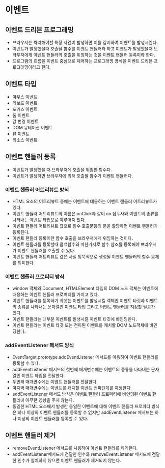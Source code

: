 # 이벤트

## 이벤트 드리븐 프로그래밍

- 브라우저는 처리해야할 특정 사건이 발생하면 이를 감지하여 이벤트를 발생시킨다.
- 이벤트가 발생했을때 호출될 함수를 이벤트 핸들러라 하고 이벤트가 발생했을때 브라우저에게 이벤트 핸들러의 호출을 위임하는 것을 이벤트 핸들러 등록이라 한다.
- 프로그램의 흐름을 이벤트 중심으로 제어하는 프로그래밍 방식을 이벤트 드리븐 프로그래밍이라고 한다.

## 이벤트 타입

- 마우스 이벤트
- 키보드 이벤트
- 포커스 이벤트
- 폼 이벤트
- 값 변경 이벤트
- DOM 뮤테이션 이벤트
- 뷰 이벤트
- 리소스 이벤트

## 이벤트 핸들러 등록

- 이벤트가 발생했을 때 브라우저에 호출을 위임한 함수다.
- 이벤트가 발생하면 브라우저에 의해 호출될 함수가 이벤트 핸들러다.

### 이벤트 핸들러 어트리뷰트 방식

- HTML 요소의 어트리뷰트 중에는 이벤트에 대응하는 이벤트 핸들러 어트리뷰트가 있다.
- 이벤트 핸들러 어트리뷰트의 이름은 onClick과 같이 on 접두사와 이벤트의 종류를 나타내는 이벤트 타입으로 이루어져 있다.
- 이벤트 핸들러 어트리뷰트 값으로 함수 호출문등의 문을 할당하면 이벤트 핸들러가 등록된다.
- 이벤트 핸들러 등록이란 함수 호출을 브라우저에게 위임하는 것이다.
- 이벤트 핸들러를 등록할때 콜백함수와 마찬가지로 함수 참조를 등록해야 브라우저가 이벤트 핸들러를 호출할 수 있다.
- 이벤트 핸들러 어트리뷰트 값은 사실 암묵적으로 생성될 이벤트 핸들러의 함수 몸체를 의미한다.

### 이벤트 핸들러 프로퍼티 방식

- window 객체와 Document, HTMLElement 타입의 DOM 노드 객체는 이벤트에 대응하는 이벤트 핸들러 프로퍼티를 가지고 있다.
- 이벤트 핸들러를 등록하기 위햇는 이벤트를 발생시킬 객체인 이벤트 타깃과 이벤트의 종류를 나타내는 문자열인 이벤트 타입 그리고 이벤트 핸들러를 지정할 필요가 있다.
- 이벤트 핸들러는 대부분 이벤트를 발생시킬 이벤트 타깃에 바인딩한다.
- 이벤트 핸들러는 이벤트 타깃 또는 전파된 이벤트를 캐치할 DOM 노드객체에 바인딩한다.

### addEventListener 메서드 방식

- EventTarget.prototype.addEventListener 메서드를 이용하여 이벤트 핸들러를 등록할 수 있다.
- addEventListener 메서드의 첫번째 매개변수에는 이벤트의 종류를 나타내는 문자열인 이벤트 타입을 전달한다.
- 두번째 매개변수에는 이벤트 핸들러를 전달한다.
- 마지막 매개변수에는 이벤트를 캐치할 이벤트 전파단계를 지정한다.
- addEventListener 메서드 방식은 이벤트 핸들러 프로퍼티에 바인딩된 이벤트 핸들러에 아무런 영향을 주지 않는다.
- 동일한 HTML 요소에서 발생한 동일한 이벤트에 대해 이벤트 핸들러 프로퍼티 방식은 하나 이상의 이벤트 핸들러를 등록할 수 없지만 addEventListener 메서드는 하나 이상의 이벤트 핸들러를 등록할 수 있다.

## 이벤트 핸들러 제거

- removeEventListener 메서드를 사용하여 이벤트 핸들러를 제거한다.
- addEventListener메서드에 전달한 인수와 removeEventListener 메서드에 전달한 인수가 일치하지 않으면 이벤트 핸들러가 제거되지 않는다.
